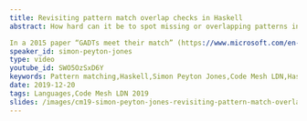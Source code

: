 ```yaml
---
title: Revisiting pattern match overlap checks in Haskell
abstract: How hard can it be to spot missing or overlapping patterns in a Haskell function definition? Surely it’s the least we can expect from a decent compiler? But when you mix in GADTs, pattern guards, view patterns, data families, strict data constructors, and pattern synonyms, matters get surprisingly tricky.

In a 2015 paper “GADTs meet their match” (https://www.microsoft.com/en-us/research/publication/gadts-meet-their-match-pattern-matching-warnings-that-account-for-gadts-guards-and-laziness/) we explored a nice, modular account of pattern-match checking that addresses many of these tricky points. Alas, GHC’s implementation of that paper has proved less than satisfactory: it can be terribly slow, and misses cases that programmers think look obvious. So my colleague Sebastian Graf and I have been radically refactoring the implementation.
speaker_id: simon-peyton-jones
type: video
youtube_id: SWO5OzSxD6Y
keywords: Pattern matching,Haskell,Simon Peyton Jones,Code Mesh LDN,Haskell function,GADTs,pattern guards,view patterns,data families,strict data constructors,pattern synonyms
date: 2019-12-20
tags: Languages,Code Mesh LDN 2019
slides: /images/cm19-simon-peyton-jones-revisiting-pattern-match-overlap-checks-in-haskell-1-compressed.pdf
---
```



